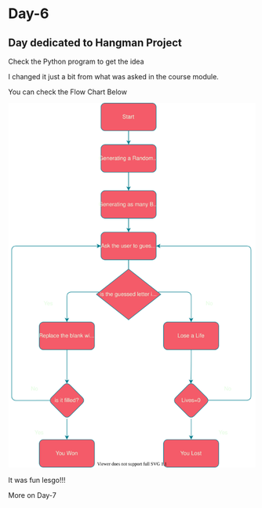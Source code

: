 # Day-6

## Day dedicated to Hangman Project
Check the Python program to get the idea

I changed it just a bit from what was asked in the course module.

You can check the Flow Chart Below

![This is a flow chart](Hangman.drawio.svg)

It was fun lesgo!!!

More on Day-7
